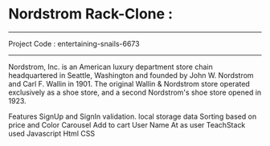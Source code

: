 # Nordstrom Rack-Clone :
<hr>
Project Code : entertaining-snails-6673
<hr>

Nordstrom, Inc. is an American luxury department store chain headquartered in Seattle, Washington and founded by John W. Nordstrom and Carl F. Wallin in 1901. The original Wallin & Nordstrom store operated exclusively as a shoe store, and a second Nordstrom's shoe store opened in 1923.


Features
SignUp and SignIn validation.
local storage data
Sorting based on price and Color
Carousel
Add to cart
User Name At as user
TeachStack used
Javascript
Html
CSS


